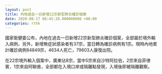 ```yaml
---
layout: post
title: 內地過去一日新增22宗新型肺炎確診個案
date: 2020-08-17 08:45:28.000000000 +08:00
categories: rthk
---
```


國家衛健委公布，內地在過去一日新增22宗新型肺炎確診個案，全部屬於境外輸入病例，另外，新增無症狀感染者有37宗，當日轉為確診病例有1宗。現時內地累計確診病例84849宗，4634人死亡，79603人康復出院。

在22宗境外輸入個案中，廣東佔8宗，當中5宗來自沙特阿拉伯，2宗來自菲律賓，1宗來自阿聯酋，全部都在入境口岸或隔離點發現，入境後即被隔離觀察。
